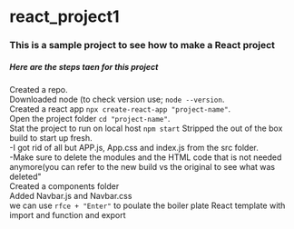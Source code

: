 # react_project1
### This is a sample project to see how to make a React project

##### Here are the steps taen for this project

Created a repo.\
Downloaded node (to check version use; `node --version`.\
Created a react app `npx create-react-app "project-name"`.\
Open the project folder `cd "project-name"`.\
Stat the project to run on local host `npm start`
Stripped the out of the box build  to start up fresh.\
  -I got rid of all but APP.js, App.css and index.js from the src folder.\
  -Make sure to delete the modules and the HTML code that is not needed anymore(you can refer to the new build vs the original to see what was deleted"\
Created a components folder\
Added Navbar.js and Navbar.css\
we can use `rfce + "Enter"` to poulate the boiler plate React template with import and function and export


